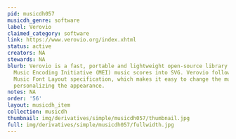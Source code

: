 ```yaml
---
pid: musicdh057
musicdh_genre: software
label: Verovio
claimed_category: software
link: https://www.verovio.org/index.xhtml
status: active
creators: NA
stewards: NA
blurb: Verovio is a fast, portable and lightweight open-source library for engraving
  Music Encoding Initiative (MEI) music scores into SVG. Verovio follows the Standard
  Music Font Layout specification, which makes it easy to change the music font for
  personalizing the appearance.
notes: NA
order: '56'
layout: musicdh_item
collection: musicdh
thumbnail: img/derivatives/simple/musicdh057/thumbnail.jpg
full: img/derivatives/simple/musicdh057/fullwidth.jpg
---
```

